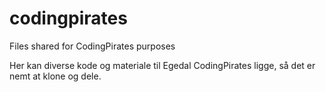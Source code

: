 # codingpirates
Files shared for CodingPirates purposes

Her kan diverse kode og materiale til Egedal CodingPirates ligge, så det er nemt at klone og dele.

